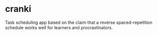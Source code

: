 # cranki
Task scheduling app based on the claim that a reverse spaced-repetition schedule works well for learners and procrastinators.

